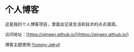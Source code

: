 # 个人博客

这是我的个人博客项目，里面会记录生活和技术的点点滴滴。


访问地址：[https://qingen.github.io/](https://qingen.github.io/)


博客主题使用:[Yummy-Jekyll](https://github.com/DONGChuan/Yummy-Jekyll)
